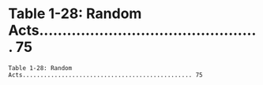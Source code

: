 # Table 1-28: Random Acts................................................ 75

```
Table 1-28: Random Acts................................................ 75

```
